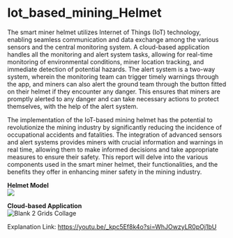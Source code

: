 # Iot_based_mining_Helmet

<p>The smart miner helmet utilizes Internet of Things (IoT) technology, enabling seamless communication and data exchange among the various sensors and the central monitoring system. A cloud-based application handles all the monitoring and alert system tasks, allowing for real-time monitoring of environmental conditions, miner location tracking, and immediate detection of potential hazards. The alert system is a two-way system, wherein the monitoring team can trigger timely warnings through the app, and miners can also alert the ground team through the button fitted on their helmet if they encounter any danger. This ensures that miners are promptly alerted to any danger and can take necessary actions to protect themselves, with the help of the alert system.

The implementation of the IoT-based mining helmet has the potential to revolutionize the mining industry by significantly reducing the incidence of occupational accidents and fatalities. The integration of advanced sensors and alert systems provides miners with crucial information and warnings in real time, allowing them to make informed decisions and take appropriate measures to ensure their safety. This report will delve into the various components used in the smart miner helmet, their functionalities, and the benefits they offer in enhancing miner safety in the mining industry.
</p>
<b>Helmet Model</b><br>
<img src = " https://github.com/ipsit33/Iot_based_mining_Helmet/assets/85749577/f339bf48-8124-499a-80c0-20430b6074c9" />

<b> Cloud-based Application </b><br>
![Blank 2 Grids Collage](https://github.com/ipsit33/Iot_based_mining_Helmet/assets/85749577/a1b879c8-d6bc-48b0-94db-055dc4ca6fff)


Explanation Link: https://youtu.be/_kpc5Ef8k4o?si=WhJOwzyLR0pOj1bU
